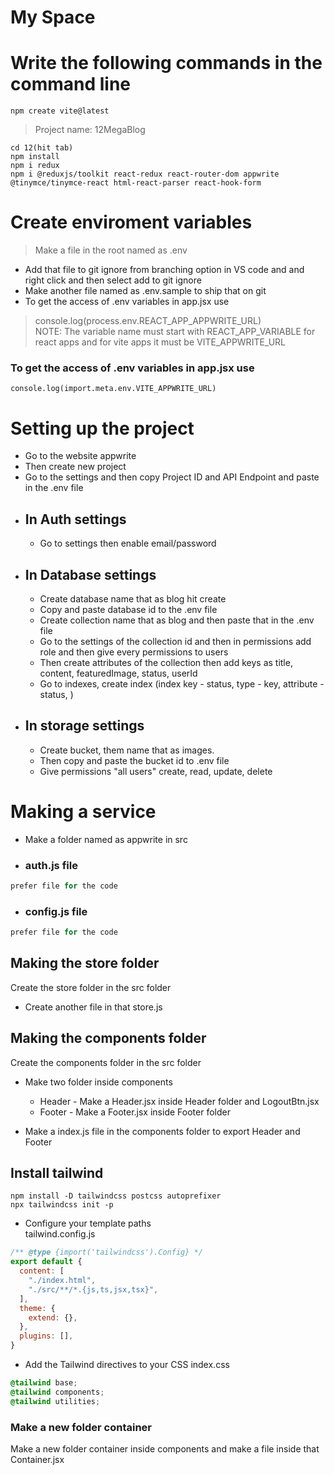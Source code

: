 # My Space

# Write the following commands in the command line
```
npm create vite@latest
```
> Project name: 12MegaBlog
```
cd 12(hit tab)
npm install
npm i redux
npm i @reduxjs/toolkit react-redux react-router-dom appwrite @tinymce/tinymce-react html-react-parser react-hook-form
```

# Create enviroment variables
> Make a file in the root named as .env
* Add that file to git ignore from branching option in VS code and and right click and then select add to git ignore
* Make another file named as .env.sample to ship that on git
* To get the access of .env variables in app.jsx use
> console.log(process.env.REACT_APP_APPWRITE_URL) <br>
> NOTE: The variable name must start with REACT_APP_VARIABLE for react apps and for vite apps it must be VITE_APPWRITE_URL 
### To get the access of .env variables in app.jsx use 
```console.log(import.meta.env.VITE_APPWRITE_URL)```

# Setting up the project
* Go to the website appwrite
* Then create new project
* Go to the settings and then copy Project ID and API Endpoint and paste in the .env file
* ## In Auth settings
    * Go to settings then enable email/password
* ## In Database settings
    * Create database name that as blog hit create
    * Copy and paste database id to the .env file
    * Create collection name that as blog and then paste that in the .env file
    * Go to the settings of the collection id and then in permissions add role and then give every permissions to users
    * Then create attributes of the collection then add keys as title, content, featuredImage, status, userId
    * Go to indexes, create index (index key - status, type - key, attribute - status, )
* ## In storage settings
    * Create bucket, them name that as images.
    * Then copy and paste the bucket id to .env file
    * Give permissions "all users" create, read, update, delete


# Making a service
* Make a folder named as appwrite in src

* ### auth.js file
```javascript
prefer file for the code
```

* ### config.js file
```javascript
prefer file for the code
```

## Making the store folder
Create the store folder in the src folder
* Create another file in that store.js

## Making the components folder
Create the components folder in the src folder
* Make two folder inside components
    * Header - Make a Header.jsx inside Header folder and LogoutBtn.jsx
    * Footer - Make a Footer.jsx inside Footer folder

* Make a index.js file in the components folder to export Header and Footer

## Install tailwind
```
npm install -D tailwindcss postcss autoprefixer
npx tailwindcss init -p
```
* Configure your template paths <br>
tailwind.config.js
```javascript
/** @type {import('tailwindcss').Config} */
export default {
  content: [
    "./index.html",
    "./src/**/*.{js,ts,jsx,tsx}",
  ],
  theme: {
    extend: {},
  },
  plugins: [],
}
```

* Add the Tailwind directives to your CSS
index.css
```index.css
@tailwind base;
@tailwind components;
@tailwind utilities;
```

### Make a new folder container
Make a new folder container inside components and make a file inside that Container.jsx
